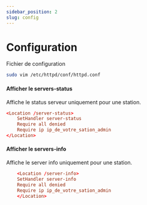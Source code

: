 ```yaml
---
sidebar_position: 2
slug: config
---
```


# Configuration

Fichier de configuration
```bash
sudo vim /etc/httpd/conf/httpd.conf
```

#### Afficher le servers-status
Affiche le status serveur uniquement pour une station.
```conf
<Location /server-status>
    SetHandler server-status
    Require all denied
    Require ip ip_de_votre_sation_admin
</Location>
```

#### Afficher le servers-info

Affiche le server info uniquement pour une station.
```conf
    <Location /server-info>
    SetHandler server-info
    Require all denied
    Require ip ip_de_votre_sation_admin
    </Location>
```